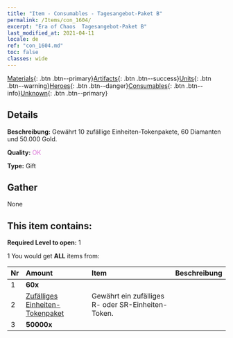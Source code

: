 ```yaml
---
title: "Item - Consumables - Tagesangebot-Paket B"
permalink: /Items/con_1604/
excerpt: "Era of Chaos  Tagesangebot-Paket B"
last_modified_at: 2021-04-11
locale: de
ref: "con_1604.md"
toc: false
classes: wide
---
```

 [Materials](/de/Items/){: .btn .btn--primary}[Artifacts](/de/Items/Artifacts/){: .btn .btn--success}[Units](/de/Items/Units/){: .btn .btn--warning}[Heroes](/de/Items/Heroes/){: .btn .btn--danger}[Consumables](/de/Items/Consumables/){: .btn .btn--info}[Unknown](/de/Items/Unknown/){: .btn .btn--primary}

## Details
 **Beschreibung:** Gewährt 10 zufällige Einheiten-Tokenpakete, 60 Diamanten und 50.000 Gold.

 **Quality:** <span style="color: #DA70D6">OK</span>

 **Type:** Gift

## Gather

  None

## This item contains:

 **Required Level to open:** 1

 1 You would get **ALL** items  from:

  | Nr | Amount |     Item    | Beschreibung |
  |:---|:-------|:------------|:-----------:|
  | 1 |  **60x** | <i class="fas fa-gem"/> |  | 
  | 2 | [Zufälliges Einheiten-Tokenpaket](/de/Items/con_1606/) | Gewährt ein zufälliges R- oder SR-Einheiten-Token. | 
  | 3 |  **50000x** | <i class="fas fa-coins"/> |  | 
